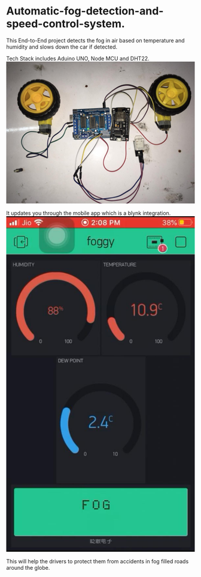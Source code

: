 # Automatic-fog-detection-and-speed-control-system.
This End-to-End project detects the fog in air based on temperature and humidity and slows down the car if detected.

Tech Stack includes Aduino UNO, Node MCU and DHT22.
![Image of Project](https://github.com/karthikayan4u/Automatic-fog-detection-and-speed-control-system/blob/master/fogdet/foggystack.jpeg)

It updates you through the mobile app which is a blynk integration.
![Image of blynk app](https://github.com/karthikayan4u/Automatic-fog-detection-and-speed-control-system/blob/master/fogdet/foggy.jpeg)

This will help the drivers to protect them from accidents in fog filled roads around the globe.

